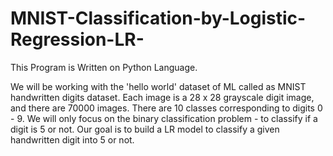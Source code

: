# MNIST-Classification-by-Logistic-Regression-LR-
This Program is Written on Python Language.

We will be working with the 'hello world' dataset of ML called as MNIST handwritten digits dataset. 
Each image is a 28 x 28 grayscale digit image, and there are 70000 images. 
There are 10 classes corresponding to digits 0 - 9. 
We will only focus on the binary classification problem - to classify if a digit is 5 or not. 
Our goal is to build a LR model to classify a given handwritten digit into 5 or not.

